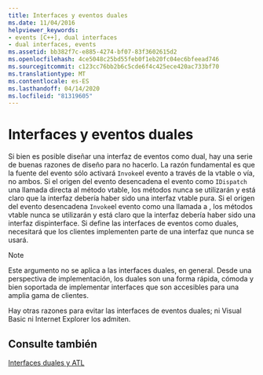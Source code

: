 ```yaml
---
title: Interfaces y eventos duales
ms.date: 11/04/2016
helpviewer_keywords:
- events [C++], dual interfaces
- dual interfaces, events
ms.assetid: bb382f7c-e885-4274-bf07-83f3602615d2
ms.openlocfilehash: 4ce5048c25bd55feb0f1eb20fc04ec6bfeead746
ms.sourcegitcommit: c123cc76bb2b6c5cde6f4c425ece420ac733bf70
ms.translationtype: MT
ms.contentlocale: es-ES
ms.lasthandoff: 04/14/2020
ms.locfileid: "81319605"
---
```

# <a name="dual-interfaces-and-events"></a>Interfaces y eventos duales

Si bien es posible diseñar una interfaz de eventos como dual, hay una serie de buenas razones de diseño para no hacerlo. La razón fundamental es que la fuente del evento sólo activará `Invoke`el evento a través de la vtable o vía, no ambos. Si el origen del evento desencadena el evento como `IDispatch` una llamada directa al método vtable, los métodos nunca se utilizarán y está claro que la interfaz debería haber sido una interfaz vtable pura. Si el origen del evento desencadena `Invoke`el evento como una llamada a , los métodos vtable nunca se utilizarán y está claro que la interfaz debería haber sido una interfaz dispinterface. Si define las interfaces de eventos como duales, necesitará que los clientes implementen parte de una interfaz que nunca se usará.

> [!NOTE]
> Este argumento no se aplica a las interfaces duales, en general. Desde una perspectiva de implementación, los duales son una forma rápida, cómoda y bien soportada de implementar interfaces que son accesibles para una amplia gama de clientes.

Hay otras razones para evitar las interfaces de eventos duales; ni Visual Basic ni Internet Explorer los admiten.

## <a name="see-also"></a>Consulte también

[Interfaces duales y ATL](../atl/dual-interfaces-and-atl.md)
